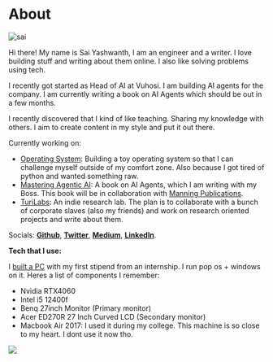 # About


![sai](sai2.png)

Hi there! My name is Sai Yashwanth, I am an engineer and a writer. I love building stuff and writing about them online. I also like solving problems using tech. 


I recently got started as Head of AI at Vuhosi. I am building AI agents for the company.
I am currently writing a book on AI Agents which should be out in a few months. 

I recently discovered that I kind of like teaching. Sharing my knowledge with others. I aim to create content in my style and put it out there.

Currently working on:
- [Operating System](/osdevlogs/root): Building a toy operating system so that I can challenge myself outside of my comfort zone. Also because I got tired of python and wanted something raw.
- [Mastering Agentic AI](/my_book): A book on AI Agents, which I am writing with my Boss. This book will be in collaboration with [Manning Publications](https://www.manning.com/).
- [TuriLabs](https://turilabs.tech): An indie research lab. The plan is to collaborate with a bunch of corporate slaves (also my friends) and work on research oriented projects and write about them.


Socials: __[Github](<https://github.com/theyashwanthsai>)__, __[Twitter](<https://twitter.com/yashwanthsai29>)__, __[Medium](<https://medium.com/@theyashwanthsai>)__, __[LinkedIn](<https://www.linkedin.com/in/sai-yashwanth-457aa51b9/>)__.

**Tech that I use:**

I [built a PC](/pcbuild) with my first stipend from an internship. I run pop os + windows on it. Heres a list of components I remember:
- Nvidia RTX4060
- Intel i5 12400f
- Benq 27inch Monitor (Primary monitor)
- Acer ED270R 27 Inch Curved LCD (Secondary monitor)
- Macbook Air 2017: I used it during my college. This machine is so close to my heart. I dont use it now tho.

![](/articleimages/setup.jpeg)

